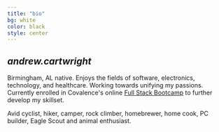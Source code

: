 ```yaml
---
title: "bio"
bg: white
color: black
style: center
---
```


## *andrew.cartwright*

<span class="fa-stack subtlecircle" style="font-size:100px; background:rgba(255,166,0,0.1)">
  <i class="fa fa-circle fa-stack-2x text-white"></i>
  <i class="fa fa-user fa-stack-1x text-orange"></i>
</span>

Birmingham, AL native. Enjoys the fields of software, electronics, technology, and healthcare. Working towards unifying my passions. Currently enrolled in Covalence's online [Full Stack Bootcamp](https://covalence.io/online/full-stack-development-bootcamp/) to further develop my skillset.

Avid cyclist, hiker, camper, rock climber, homebrewer, home cook, PC builder, Eagle Scout and animal enthusiast.
